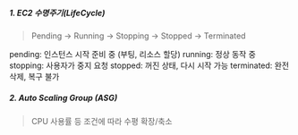 ##### 1. EC2 수명주기(LifeCycle)
> Pending -> Running -> Stopping -> Stopped -> Terminated

pending: 인스턴스 시작 준비 중 (부팅, 리소스 할당)
running: 정상 동작 중
stopping: 사용자가 중지 요청
stopped: 꺼진 상태, 다시 시작 가능
terminated: 완전 삭제, 복구 불가

##### 2. Auto Scaling Group (ASG)
> CPU 사용률 등 조건에 따라 수평 확장/축소

